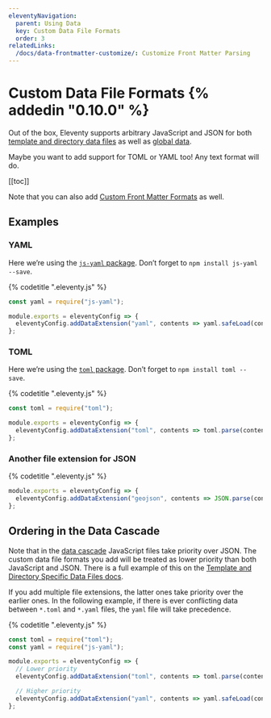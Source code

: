 ```yaml
---
eleventyNavigation:
  parent: Using Data
  key: Custom Data File Formats
  order: 3
relatedLinks:
  /docs/data-frontmatter-customize/: Customize Front Matter Parsing
---
```

# Custom Data File Formats {% addedin "0.10.0" %}

Out of the box, Eleventy supports arbitrary JavaScript and JSON for both [template and directory data files](/docs/data-template-dir/) as well as [global data](/docs/data-global/).

Maybe you want to add support for TOML or YAML too! Any text format will do.

[[toc]]

Note that you can also add [Custom Front Matter Formats](/docs/data-frontmatter-customize/) as well.

## Examples

### YAML

Here we’re using the [`js-yaml` package](https://www.npmjs.com/package/js-yaml). Don’t forget to `npm install js-yaml --save`.

{% codetitle ".eleventy.js" %}

```js
const yaml = require("js-yaml");

module.exports = eleventyConfig => {
  eleventyConfig.addDataExtension("yaml", contents => yaml.safeLoad(contents));
};
```

### TOML

Here we’re using the [`toml` package](https://www.npmjs.com/package/toml). Don’t forget to `npm install toml --save`.

{% codetitle ".eleventy.js" %}

```js
const toml = require("toml");

module.exports = eleventyConfig => {
  eleventyConfig.addDataExtension("toml", contents => toml.parse(contents));
};
```


### Another file extension for JSON

{% codetitle ".eleventy.js" %}

```js
module.exports = eleventyConfig => {
  eleventyConfig.addDataExtension("geojson", contents => JSON.parse(contents));
};
```

## Ordering in the Data Cascade

Note that in the [data cascade](/docs/data-cascade) JavaScript files take priority over JSON. The custom data file formats you add will be treated as lower priority than both JavaScript and JSON. There is a full example of this on the [Template and Directory Specific Data Files docs](/docs/data-template-dir/).

If you add multiple file extensions, the latter ones take priority over the earlier ones. In the following example, if there is ever conflicting data between `*.toml` and `*.yaml` files, the `yaml` file will take precedence.

{% codetitle ".eleventy.js" %}

```js
const toml = require("toml");
const yaml = require("js-yaml");

module.exports = eleventyConfig => {
  // Lower priority
  eleventyConfig.addDataExtension("toml", contents => toml.parse(contents));

  // Higher priority
  eleventyConfig.addDataExtension("yaml", contents => yaml.safeLoad(contents));
};
```